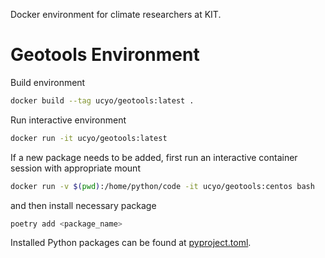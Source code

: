 Docker environment for climate researchers at KIT.

# Geotools Environment

Build environment
```bash
docker build --tag ucyo/geotools:latest .
```

Run interactive environment
```bash
docker run -it ucyo/geotools:latest
```

If a new package needs to be added, first run an interactive container session with appropriate mount
```bash
docker run -v $(pwd):/home/python/code -it ucyo/geotools:centos bash
```
and then install necessary package
```bash
poetry add <package_name>
```

Installed Python packages can be found at [pyproject.toml](./pyproject.toml).
